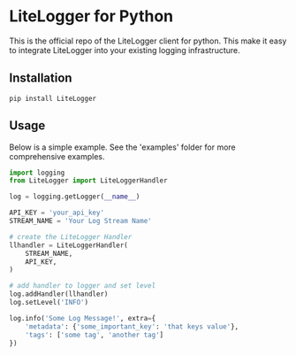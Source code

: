 # LiteLogger for Python

This is the official repo of the LiteLogger client for python. This make it easy to integrate LiteLogger into your existing logging infrastructure.

## Installation

`pip install LiteLogger`

## Usage
Below is a simple example. See the 'examples' folder for more comprehensive examples.
```python
import logging
from LiteLogger import LiteLoggerHandler

log = logging.getLogger(__name__)

API_KEY = 'your_api_key'
STREAM_NAME = 'Your Log Stream Name'

# create the LiteLogger Handler
llhandler = LiteLoggerHandler(
	STREAM_NAME,
	API_KEY,
)

# add handler to logger and set level
log.addHandler(llhandler)
log.setLevel('INFO')

log.info('Some Log Message!', extra={
	'metadata': {'some_important_key': 'that keys value'},
	'tags': ['some tag', 'another tag']
})
```
